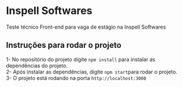 # Inspell Softwares

Teste técnico Front-end para vaga de estágio na Inspell Softwares

## Instruções para rodar o projeto

1- No repositório do projeto digite `npm install` para instalar as dependências do projeto.<br/>
2- Após instalar as dependências, digite `npm start`para rodar o projeto.<br/>
3- O projeto está rodando na porta `http://localhost:3000`

 



